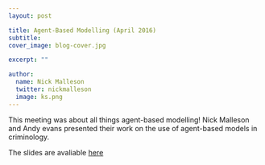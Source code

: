 ```yaml
---
layout: post

title: Agent-Based Modelling (April 2016)
subtitle: 
cover_image: blog-cover.jpg

excerpt: ""

author:
  name: Nick Malleson
  twitter: nickmalleson
  image: ks.png
---
```


This meeting was about all things agent-based modelling! Nick Malleson and Andy evans presented their work on the use of agent-based models in criminology.

The slides are avaliable [here]({{site.baseurl}}slides/2016-04-abm_presentation.pdf)